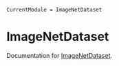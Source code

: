 ```@meta
CurrentModule = ImageNetDataset
```

# ImageNetDataset

Documentation for [ImageNetDataset](https://github.com/adrhill/ImageNetDataset.jl).

```@index
```
